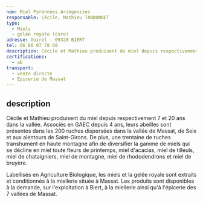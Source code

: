 ```yaml
---
nom: Miel Pyrénnées Ariégeoises
responsable: Cécile, Mathieu TANDONNET
type:
  - Miels
  - gelée royale (cure)
adresse: Guirel - 09320 BIERT
tel: 06 80 07 78 68
description: Cécile et Mathieu produisent du miel depuis respectivement 7 et 20 ans dans la vallée.
certifications:
  - ab
transport:
  - vente directe
  - Epicerie de Massat
---
```


## description

Cécile et Mathieu produisent du miel depuis respectivement 7 et 20 ans dans la vallée. Associés en GAEC depuis 4 ans, leurs abeilles sont présentes dans les 200 ruches dispersées dans la vallée de Massat, de Seix et aux alentours de Saint-Girons. De plus, une trentaine de ruches transhument en haute montagne afin de diversifier la gamme de miels qui se décline en miel toute fleurs de printemps, miel d'acacias, miel de tilleuls, miel de chataigniers, miel de montagne, miel de rhododendrons et miel de bruyère. 

Labellisés en Agriculture Biologique, les miels et la gelée royale sont extraits et conditionnés à la miellerie située à Massat. 
Les produits sont disponibles à la demande, sur l'exploitation à Biert, à la miellerie ainsi qu'à l'épicerie des 7 vallées de Massat.


